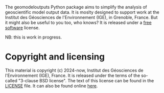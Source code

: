 The geomodeloutputs Python package aims to simplify the analysis of geoscientific model output data. It is moslty
designed to support work at the Institut des Géosciences de l'Environnement (IGE), in Grenoble, France. But it might
also be useful to you too, who knows? It is released under a [free
software](https://www.gnu.org/philosophy/free-sw.html) license.

NB: this is work in progress.

# Copyright and licensing

This material is copyright (c) 2024-now, Institut des Géosciences de l'Environnement (IGE), France. It is released
under the terms of the so-called "3-clause BSD license". The text of this license can be found in the
[LICENSE](./LICENSE) file. It can also be found online [here](https://directory.fsf.org/wiki/License:BSD_3Clause).
